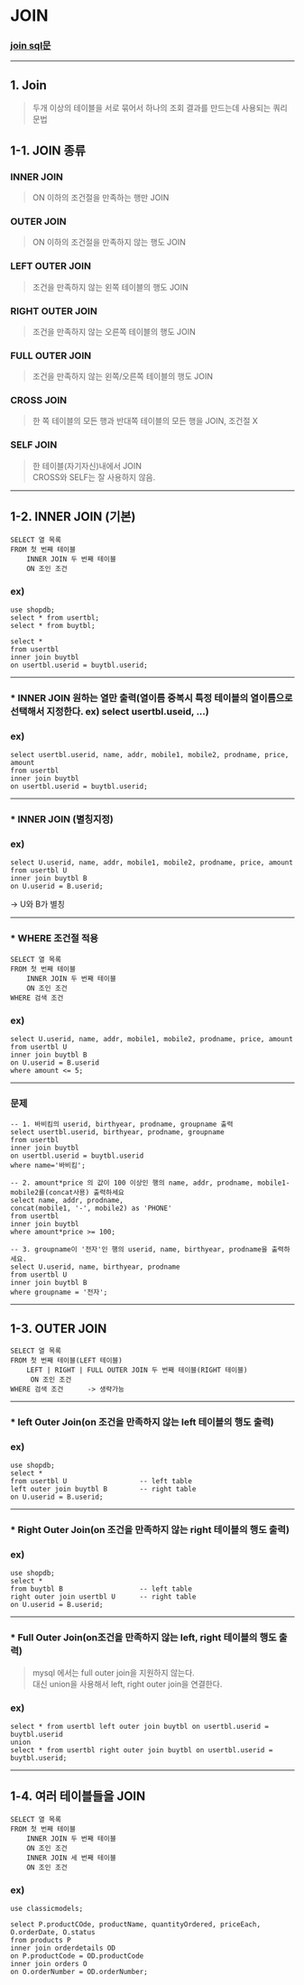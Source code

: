 # JOIN
### [join sql문](https://github.com/jiyoung79/StudyFiles/blob/main/Database/sql%20files/09%20join.sql)
<hr>

## 1. Join <br>

> 두개 이상의 테이블을 서로 묶어서 하나의 조회 결과를 만드는데 사용되는 쿼리 문법

## 1-1. JOIN 종류<br>

### INNER JOIN <br>

> ON 이하의 조건절을 만족하는 행만 JOIN <br>

### OUTER JOIN <br>

> ON 이하의 조건절을 만족하지 않는 행도 JOIN  <br>

### LEFT OUTER JOIN <br>

> 조건을 만족하지 않는 왼쪽 테이블의 행도 JOIN <br>

### RIGHT OUTER JOIN <br>

> 조건을 만족하지 않는 오른쪽 테이블의 행도 JOIN <br>

### FULL OUTER JOIN <br>

> 조건을 만족하지 않는 왼쪽/오른쪽 테이블의 행도 JOIN <br>

### CROSS JOIN <br>

> 한 쪽 테이블의 모든 행과 반대쪽 테이블의 모든 행을 JOIN, 조건절 X <br>

### SELF JOIN <br>

> 한 테이블(자기자신)내에서 JOIN <br>
> CROSS와 SELF는 잘 사용하지 않음. <br>

<hr>

## 1-2. INNER JOIN (기본) <br>

```
SELECT 열 목록
FROM 첫 번째 테이블
    INNER JOIN 두 번째 테이블
    ON 조인 조건
```

### ex) <br>

```
use shopdb;
select * from usertbl;
select * from buytbl;

select * 
from usertbl 
inner join buytbl
on usertbl.userid = buytbl.userid;
```

<hr>


### * INNER JOIN 원하는 열만 출력(열이름 중복시 특정 테이블의 열이름으로 선택해서 지정한다. ex) select usertbl.useid, ...) <br>

### ex) <br>

```
select usertbl.userid, name, addr, mobile1, mobile2, prodname, price, amount  
from usertbl 
inner join buytbl
on usertbl.userid = buytbl.userid;
```

<hr>


### * INNER JOIN (별칭지정) <br>

### ex) <br>

```
select U.userid, name, addr, mobile1, mobile2, prodname, price, amount  
from usertbl U 
inner join buytbl B
on U.userid = B.userid;
```
-> U와 B가 별칭

<hr>


### * WHERE 조건절 적용 <br>

```
SELECT 열 목록
FROM 첫 번째 테이블
    INNER JOIN 두 번째 테이블
    ON 조인 조건
WHERE 검색 조건 
```

### ex)  <br>

```
select U.userid, name, addr, mobile1, mobile2, prodname, price, amount  
from usertbl U 
inner join buytbl B
on U.userid = B.userid
where amount <= 5;
```

<hr>


### 문제 <br>

```
-- 1. 바비킴의 userid, birthyear, prodname, groupname 출력
select usertbl.userid, birthyear, prodname, groupname 
from usertbl 
inner join buytbl
on usertbl.userid = buytbl.userid 
where name='바비킴';

-- 2. amount*price 의 값이 100 이상인 행의 name, addr, prodname, mobile1- mobile2를(concat사용) 출력하세요
select name, addr, prodname,
concat(mobile1, '-', mobile2) as 'PHONE'
from usertbl
inner join buytbl
where amount*price >= 100;

-- 3. groupname이 '전자'인 행의 userid, name, birthyear, prodname을 출력하세요.
select U.userid, name, birthyear, prodname
from usertbl U
inner join buytbl B
where groupname = '전자';
```

<hr>

## 1-3. OUTER JOIN <br>

```
SELECT 열 목록
FROM 첫 번째 테이블(LEFT 테이블)
    LEFT | RIGHT | FULL OUTER JOIN 두 번째 테이블(RIGHT 테이블)
     ON 조인 조건
WHERE 검색 조건      -> 생략가능
```

<hr>

### * left Outer Join(on 조건을 만족하지 않는 left 테이블의 행도 출력) <br>

### ex) <br>

```
use shopdb;
select *
from usertbl U					-- left table
left outer join buytbl B		-- right table
on U.userid = B.userid;
```

<hr>

### * Right Outer Join(on 조건을 만족하지 않는 right 테이블의 행도 출력) <br>

### ex) <br>

```
use shopdb;
select *
from buytbl B					-- left table
right outer join usertbl U		-- right table
on U.userid = B.userid;
```

<hr>

### * Full Outer Join(on조건을 만족하지 않는 left, right 테이블의 행도 출력) <br>

> mysql 에서는 full outer join을 지원하지 않는다. <br>
> 대신 union을 사용해서 left, right outer join을 연결한다. <br>

### ex) <br>

```
select * from usertbl left outer join buytbl on usertbl.userid = buytbl.userid 
union
select * from usertbl right outer join buytbl on usertbl.userid = buytbl.userid;
```

<hr>

## 1-4. 여러 테이블들을 JOIN <br>

```
SELECT 열 목록
FROM 첫 번째 테이블
    INNER JOIN 두 번째 테이블
    ON 조인 조건
    INNER JOIN 세 번째 테이블
    ON 조인 조건
```

### ex) <br> 

```
use classicmodels;

select P.productCOde, productName, quantityOrdered, priceEach, O.orderDate, O.status
from products P
inner join orderdetails OD
on P.productCode = OD.productCode
inner join orders O
on O.orderNumber = OD.orderNumber;
```
